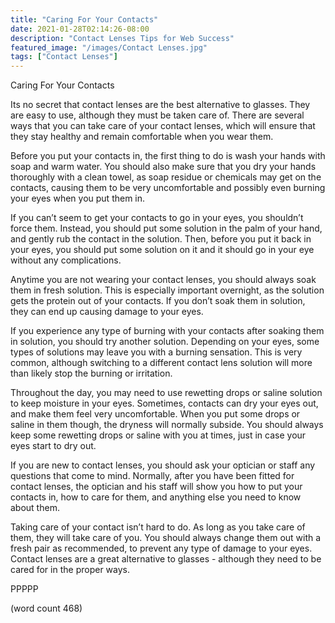 ```yaml
---
title: "Caring For Your Contacts"
date: 2021-01-28T02:14:26-08:00
description: "Contact Lenses Tips for Web Success"
featured_image: "/images/Contact Lenses.jpg"
tags: ["Contact Lenses"]
---
```


Caring For Your Contacts

Its no secret that contact lenses are the best alternative to glasses.  They are easy to use, although they must be taken care of.  There are several ways that you can take care of your contact lenses, which will ensure that they stay healthy and remain comfortable when you wear them.

Before you put your contacts in, the first thing to do is wash your hands with soap and warm water.  You should also make sure that you dry your hands thoroughly with a clean towel, as soap residue or chemicals may get on the contacts, causing them to be very uncomfortable and possibly even burning your eyes when you put them in.

If you can’t seem to get your contacts to go in your eyes, you shouldn’t force them.  Instead, you should put some solution in the palm of your hand, and gently rub the contact in the solution.  Then, before you put it back in your eyes, you should put some solution on it and it should go in your eye without any complications.

Anytime you are not wearing your contact lenses, you should always soak them in fresh solution.  This is especially important overnight, as the solution gets the protein out of your contacts.  If you don’t soak them in solution, they can end up causing damage to your eyes.

If you experience any type of burning with your contacts after soaking them in solution, you should try another solution.  Depending on your eyes, some types of solutions may leave you with a burning sensation.  This is very common, although switching to a different contact lens solution will more than likely stop the burning or irritation.

Throughout the day, you may need to use rewetting drops or saline solution to keep moisture in your eyes.  Sometimes, contacts can dry your eyes out, and make them feel very uncomfortable.  When you put some drops or saline in them though, the dryness will normally subside.  You should always keep some rewetting drops or saline with you at times, just in case your eyes start to dry out.

If you are new to contact lenses, you should ask your optician or staff any questions that come to mind.  Normally, after you have been fitted for contact lenses, the optician and his staff will show you how to put your contacts in, how to care for them, and anything else you need to know about them.

Taking care of your contact isn’t hard to do.  As long as you take care of them, they will take care of you.  You should always change them out with a fresh pair as recommended, to prevent any type of damage to your eyes.  Contact lenses are a great alternative to glasses - although they need to be cared for in the proper ways.

PPPPP

(word count 468)
